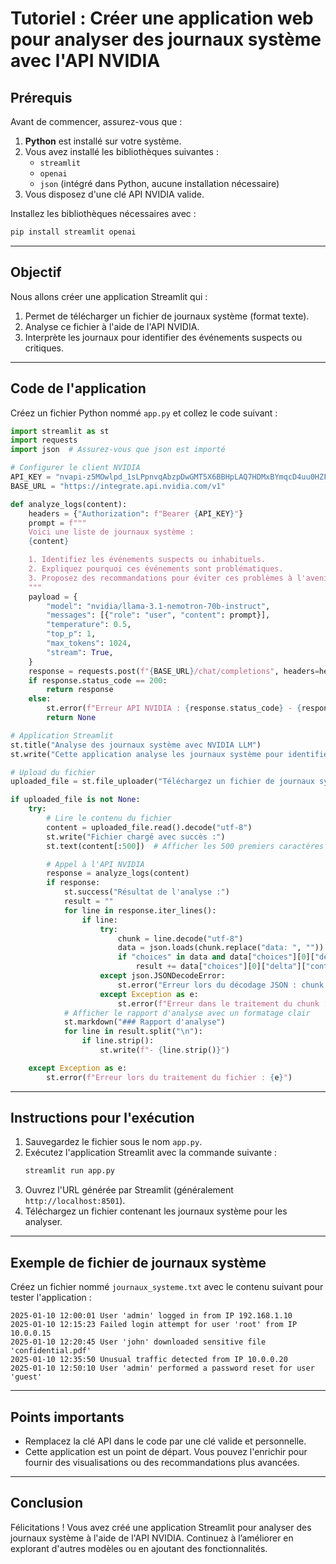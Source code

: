 # Tutoriel : Créer une application web pour analyser des journaux système avec l'API NVIDIA

## Prérequis
Avant de commencer, assurez-vous que :

1. **Python** est installé sur votre système.
2. Vous avez installé les bibliothèques suivantes :
    - `streamlit`
    - `openai`
    - `json` (intégré dans Python, aucune installation nécessaire)
3. Vous disposez d'une clé API NVIDIA valide.

Installez les bibliothèques nécessaires avec :
```bash
pip install streamlit openai
```

---

## Objectif
Nous allons créer une application Streamlit qui :

1. Permet de télécharger un fichier de journaux système (format texte).
2. Analyse ce fichier à l'aide de l'API NVIDIA.
3. Interprète les journaux pour identifier des événements suspects ou critiques.

---

## Code de l'application
Créez un fichier Python nommé `app.py` et collez le code suivant :

```python
import streamlit as st
import requests
import json  # Assurez-vous que json est importé

# Configurer le client NVIDIA
API_KEY = "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"
BASE_URL = "https://integrate.api.nvidia.com/v1"

def analyze_logs(content):
    headers = {"Authorization": f"Bearer {API_KEY}"}
    prompt = f"""
    Voici une liste de journaux système :
    {content}

    1. Identifiez les événements suspects ou inhabituels.
    2. Expliquez pourquoi ces événements sont problématiques.
    3. Proposez des recommandations pour éviter ces problèmes à l'avenir.
    """
    payload = {
        "model": "nvidia/llama-3.1-nemotron-70b-instruct",
        "messages": [{"role": "user", "content": prompt}],
        "temperature": 0.5,
        "top_p": 1,
        "max_tokens": 1024,
        "stream": True,
    }
    response = requests.post(f"{BASE_URL}/chat/completions", headers=headers, json=payload, stream=True)
    if response.status_code == 200:
        return response
    else:
        st.error(f"Erreur API NVIDIA : {response.status_code} - {response.text}")
        return None

# Application Streamlit
st.title("Analyse des journaux système avec NVIDIA LLM")
st.write("Cette application analyse les journaux système pour identifier des événements critiques ou suspects.")

# Upload du fichier
uploaded_file = st.file_uploader("Téléchargez un fichier de journaux système (format texte)", type=["txt"])

if uploaded_file is not None:
    try:
        # Lire le contenu du fichier
        content = uploaded_file.read().decode("utf-8")
        st.write("Fichier chargé avec succès :")
        st.text(content[:500])  # Afficher les 500 premiers caractères

        # Appel à l'API NVIDIA
        response = analyze_logs(content)
        if response:
            st.success("Résultat de l'analyse :")
            result = ""
            for line in response.iter_lines():
                if line:
                    try:
                        chunk = line.decode("utf-8")
                        data = json.loads(chunk.replace("data: ", ""))
                        if "choices" in data and data["choices"][0]["delta"].get("content"):
                            result += data["choices"][0]["delta"]["content"]
                    except json.JSONDecodeError:
                        st.error("Erreur lors du décodage JSON : chunk mal formé.")
                    except Exception as e:
                        st.error(f"Erreur dans le traitement du chunk : {e}")
            # Afficher le rapport d'analyse avec un formatage clair
            st.markdown("### Rapport d'analyse")
            for line in result.split("\n"):
                if line.strip():
                    st.write(f"- {line.strip()}")

    except Exception as e:
        st.error(f"Erreur lors du traitement du fichier : {e}")
```

---

## Instructions pour l'exécution
1. Sauvegardez le fichier sous le nom `app.py`.
2. Exécutez l'application Streamlit avec la commande suivante :
   ```bash
   streamlit run app.py
   ```
3. Ouvrez l'URL générée par Streamlit (généralement `http://localhost:8501`).
4. Téléchargez un fichier contenant les journaux système pour les analyser.

---

## Exemple de fichier de journaux système
Créez un fichier nommé `journaux_systeme.txt` avec le contenu suivant pour tester l'application :

```
2025-01-10 12:00:01 User 'admin' logged in from IP 192.168.1.10
2025-01-10 12:15:23 Failed login attempt for user 'root' from IP 10.0.0.15
2025-01-10 12:20:45 User 'john' downloaded sensitive file 'confidential.pdf'
2025-01-10 12:35:50 Unusual traffic detected from IP 10.0.0.20
2025-01-10 12:50:10 User 'admin' performed a password reset for user 'guest'
```

---

## Points importants
- Remplacez la clé API dans le code par une clé valide et personnelle.
- Cette application est un point de départ. Vous pouvez l'enrichir pour fournir des visualisations ou des recommandations plus avancées.

---

## Conclusion
Félicitations ! Vous avez créé une application Streamlit pour analyser des journaux système à l'aide de l'API NVIDIA. Continuez à l’améliorer en explorant d'autres modèles ou en ajoutant des fonctionnalités.

